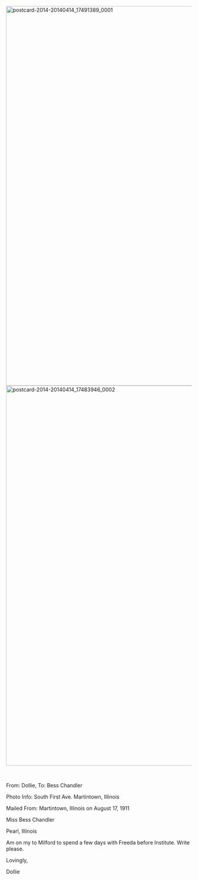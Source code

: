 <html><body><a href="http://107.170.91.122/wp-content/uploads/2014/04/postcard-2014-20140414_17491389_0001.jpg"><img class="alignnone size-full wp-image-220" src="http://107.170.91.122/wp-content/uploads/2014/04/postcard-2014-20140414_17491389_0001.jpg" alt="postcard-2014-20140414_17491389_0001" width="1509" height="1029"></a> <a href="http://107.170.91.122/wp-content/uploads/2014/04/postcard-2014-20140414_17483946_0002.jpg"><img class="alignnone size-full wp-image-221" src="http://107.170.91.122/wp-content/uploads/2014/04/postcard-2014-20140414_17483946_0002.jpg" alt="postcard-2014-20140414_17483946_0002" width="1520" height="1030"></a>



 



From: Dollie, To: Bess Chandler

Photo Info: South First Ave. Martintown, Illinois

Mailed From: Martintown, Illinois on August 17, 1911



Miss Bess Chandler

Pearl, Illinois



Am on my to Milford to spend a few days with Freeda before Institute. Write please.

Lovingly,

Dollie</body></html>